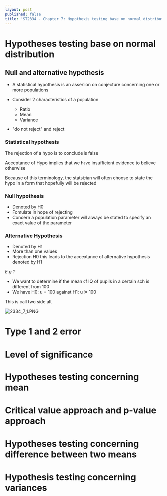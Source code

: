 ```yaml
---
layout: post
published: false
title: 'ST2334 - Chapter 7: Hypothesis testing base on normal distribution'
---
```

# Hypotheses testing base on normal distribution

## Null and alternative hypothesis
- A statistical hypothesis is an assertion on conjecture concerning one or more populations

- Consider 2 characteristics of a population
  - Ratio
  - Mean
  - Variance
- "do not reject" and reject 

### Statistical hypothesis
The rejection of a hypo is to conclude is false

Acceptance of Hypo implies that we have insufficient evidence to believe otherwise


Because of this terminology, the statsician will often choose to state the hypo in a form that hopefully will be rejected

### Null hypothesis
- Denoted by H0
- Fomulate in hope of rejecting
- Concern a population parameter will always be stated to specify an exact value of the parameter

### Alternative Hypothesis
- Denoted by H1
- More than one values
- Rejection H0 this leads to the acceptance of alternative hypothesis denoted by H1


*E.g 1*

- We want to determine if the mean of IQ of pupils in a certain sch is different from 100
- We have H0: u = 100 against H1: u != 100

This is call two side alt

![2334_7_1.PNG]({{site.baseurl}}/img/2334_7_1.PNG)




# Type 1 and 2 error
# Level of significance
# Hypotheses testing concerning mean
# Critical value approach and p-value approach
# Hypotheses testing concerning difference between two means
# Hypothesis testing concerning variances
